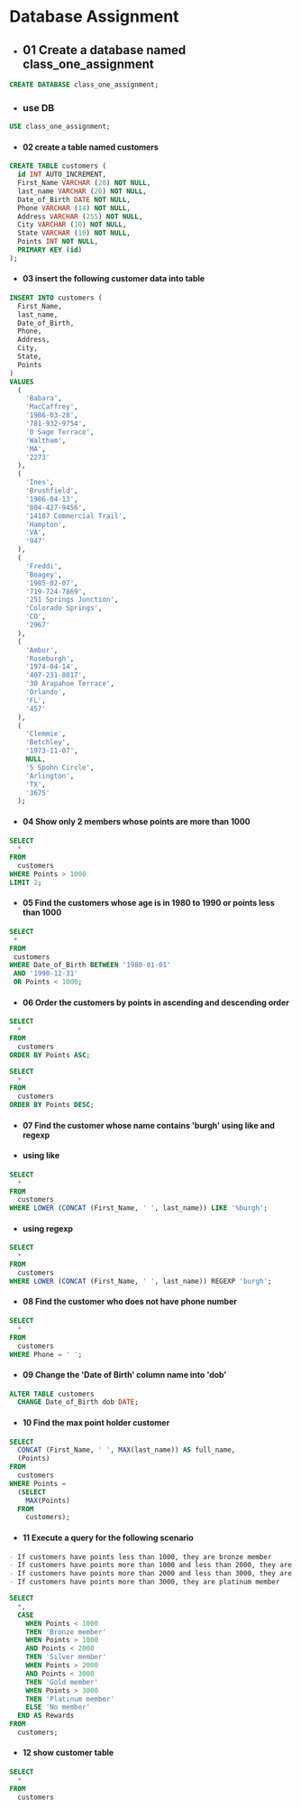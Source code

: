 # Database Assignment

- ## 01 Create a database named class_one_assignment

```sql
CREATE DATABASE class_one_assignment;
```

- ### use DB

```sql
USE class_one_assignment;
```

- #### 02 create a table named customers

```sql
CREATE TABLE customers (
  id INT AUTO_INCREMENT,
  First_Name VARCHAR (20) NOT NULL,
  last_name VARCHAR (20) NOT NULL,
  Date_of_Birth DATE NOT NULL,
  Phone VARCHAR (14) NOT NULL,
  Address VARCHAR (255) NOT NULL,
  City VARCHAR (10) NOT NULL,
  State VARCHAR (10) NOT NULL,
  Points INT NOT NULL,
  PRIMARY KEY (id)
);
```

- #### 03 insert the following customer data into table

```sql
INSERT INTO customers (
  First_Name,
  last_name,
  Date_of_Birth,
  Phone,
  Address,
  City,
  State,
  Points
)
VALUES
  (
    'Babara',
    'MacCaffrey',
    '1986-03-28',
    '781-932-9754',
    '0 Sage Terrace',
    'Waltham',
    'MA',
    '2273'
  ),
  (
    'Ines',
    'Brushfield',
    '1986-04-13',
    '804-427-9456',
    '14187 Commercial Trail',
    'Hampton',
    'VA',
    '947'
  ),
  (
    'Freddi',
    'Boagey',
    '1985-02-07',
    '719-724-7869',
    '251 Springs Junction',
    'Colorado Springs',
    'CO',
    '2967'
  ),
  (
    'Ambur',
    'Roseburgh',
    '1974-04-14',
    '407-231-8017',
    '30 Arapahoe Terrace',
    'Orlando',
    'FL',
    '457'
  ),
  (
    'Clemmie',
    'Betchley',
    '1973-11-07',
    NULL,
    '5 Spohn Circle',
    'Arlington',
    'TX',
    '3675'
  );
```

- #### 04 Show only 2 members whose points are more than 1000

```sql
SELECT
  *
FROM
  customers
WHERE Points > 1000
LIMIT 2;
```

- #### 05 Find the customers whose age is in 1980 to 1990 or points less than 1000

```sql
SELECT
 *
FROM
 customers
WHERE Date_of_Birth BETWEEN '1980-01-01'
 AND '1990-12-31'
 OR Points < 1000;
```

- #### 06 Order the customers by points in ascending and descending order

```sql
SELECT
  *
FROM
  customers
ORDER BY Points ASC;

SELECT
  *
FROM
  customers
ORDER BY Points DESC;
```

- #### 07 Find the customer whose name contains 'burgh' using like and regexp

- #### using like

```sql
SELECT
  *
FROM
  customers
WHERE LOWER (CONCAT (First_Name, ' ', last_name)) LIKE '%burgh';
```

- #### using regexp

```sql
SELECT
  *
FROM
  customers
WHERE LOWER (CONCAT (First_Name, ' ', last_name)) REGEXP 'burgh';
```

- #### 08 Find the customer who does not have phone number

```sql
SELECT
  *
FROM
  customers
WHERE Phone = ' ';
```

- #### 09 Change the 'Date of Birth' column name into 'dob'

```sql
ALTER TABLE customers
  CHANGE Date_of_Birth dob DATE;
```

- #### 10 Find the max point holder customer

```sql
SELECT
  CONCAT (First_Name, ' ', MAX(last_name)) AS full_name,
  (Points)
FROM
  customers
WHERE Points =
  (SELECT
    MAX(Points)
  FROM
    customers);
```

- #### 11 Execute a query for the following scenario

```markdown
- If customers have points less than 1000, they are bronze member
- If customers have points more than 1000 and less than 2000, they are silver member
- If customers have points more than 2000 and less than 3000, they are gold member
- If customers have points more than 3000, they are platinum member
```

```sql
SELECT
  *,
  CASE
    WHEN Points < 1000
    THEN 'Bronze member'
    WHEN Points > 1000
    AND Points < 2000
    THEN 'Silver member'
    WHEN Points > 2000
    AND Points < 3000
    THEN 'Gold member'
    WHEN Points > 3000
    THEN 'Platinum member'
    ELSE 'No member'
  END AS Rewards
FROM
  customers;
```

- #### 12 show customer table

```sql
SELECT
  *
FROM
  customers
```
